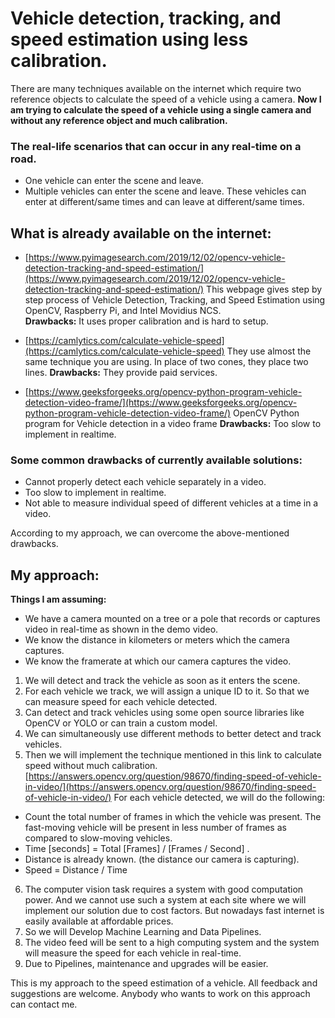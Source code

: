 ﻿# Vehicle detection, tracking, and speed estimation using less calibration.
There are many techniques available on the internet which require two reference objects to calculate the speed of a vehicle using a camera.
**Now I am trying to calculate the speed of a vehicle using a single camera and without any reference object and much calibration.**

### The real-life scenarios that can occur in any real-time on a road.

 - One vehicle can enter the scene and leave.
 - Multiple vehicles can enter the scene and leave. These vehicles can enter at different/same times and can leave at different/same times.
 
 ## What is already available on the internet:
 
 - [https://www.pyimagesearch.com/2019/12/02/opencv-vehicle-detection-tracking-and-speed-estimation/](https://www.pyimagesearch.com/2019/12/02/opencv-vehicle-detection-tracking-and-speed-estimation/) This webpage gives step by step process of Vehicle Detection, Tracking, and Speed Estimation using OpenCV, Raspberry Pi, and Intel Movidius NCS.  
 **Drawbacks:** It uses proper calibration and is hard to setup.
 
 - [https://camlytics.com/calculate-vehicle-speed](https://camlytics.com/calculate-vehicle-speed) They use almost the same technique you are using. In place of two cones, they place two lines.
**Drawbacks:** They provide paid services.
 - [https://www.geeksforgeeks.org/opencv-python-program-vehicle-detection-video-frame/](https://www.geeksforgeeks.org/opencv-python-program-vehicle-detection-video-frame/) OpenCV Python program for Vehicle detection in a video frame
 **Drawbacks:** Too slow to implement in realtime. 

### Some common drawbacks of currently available solutions:

 - Cannot properly detect each vehicle separately in a video.
 - Too slow to implement in realtime. 
 - Not able to measure individual speed of different vehicles at a time in a video.
 
 According to my approach, we can overcome the above-mentioned drawbacks. 

## My approach:
**Things I am assuming:**
 - We have a camera mounted on a tree or a pole that records or captures video in real-time as shown in the demo video.
 - We know the distance in kilometers or meters which the camera captures.
 - We know the framerate at which our camera captures the video.

 1. We will detect and track the vehicle as soon as it enters the scene.
 2. For each vehicle we track, we will assign a unique ID to it. So that we can measure speed for each vehicle detected.
 3. Can detect and track vehicles using some open source libraries like OpenCV or YOLO or can train a custom model.
 4. We can simultaneously use different methods to better detect and track vehicles.
 5. Then we will implement the technique mentioned in this link to calculate speed without much calibration. [https://answers.opencv.org/question/98670/finding-speed-of-vehicle-in-video/](https://answers.opencv.org/question/98670/finding-speed-of-vehicle-in-video/)
 For each vehicle detected, we will do the following:
 - Count the total number of frames in which the vehicle was present. The fast-moving vehicle will be present in less number of frames as compared to slow-moving vehicles.
 - Time [seconds] = Total [Frames] / [Frames / Second] .
 - Distance is already known. (the distance our camera is capturing).
 - Speed = Distance / Time
 6. The computer vision task requires a system with good computation power. And we cannot use such a system at each site where we will implement our solution due to cost factors. But nowadays fast internet is easily available at affordable prices.
 7. So we will Develop Machine Learning and Data Pipelines.
 8. The video feed will be sent to a high computing system and the system will measure the speed for each vehicle in real-time.
 9. Due to Pipelines, maintenance and upgrades will be easier.
 
 This is my approach to the speed estimation of a vehicle. All feedback and suggestions are welcome. Anybody who wants to work on this approach can contact me. 
